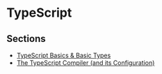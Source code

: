 # TypeScript

## Sections

- [TypeScript Basics & Basic Types](https://github.com/hungrypc/notes/tree/master/root/typescript/basics.md)
- [The TypeScript Compiler (and its Configuration)](https://github.com/hungrypc/notes/tree/master/root/typescript/comiler.md)